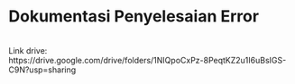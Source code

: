 # Dokumentasi Penyelesaian Error
<br>
Link drive:<br>
https://drive.google.com/drive/folders/1NIQpoCxPz-8PeqtKZ2u1I6uBsIGS-C9N?usp=sharing
